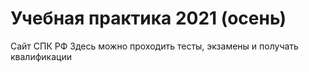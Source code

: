 # Учебная практика 2021 (осень)
Сайт СПК РФ
Здесь можно проходить тесты, экзамены и получать квалификации
